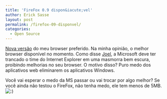 ```yaml
---
title: 'FireFox 0.9 dispon&iacute;vel'
author: Erick Sasse
layout: post
permalink: /firefox-09-disponvel/
categories:
  - Open Source
---
```

<img align="right" src="http://www.cadena.com.br/erick/imagens/15firefox.png" alt="" border="0" />[Nova vers&atilde;o][1] do meu browser preferido. Na minha opini&atilde;o, o melhor browser dispon&iacute;vel no momento. Como disse [Joel][2], a Microsoft deve ter trancado o time do Internet Explorer em uma masmorra bem escura, proibindo melhorias no seu browser. O motivo disso? Puro medo dos aplicativos web eliminarem os aplicativos Windows.

Voc&ecirc; vai esperar o medo da MS passar ou vai trocar por algo melhor? Se voc&ecirc; ainda n&atilde;o testou o FireFox, n&atilde;o tenha medo, ele tem menos de 5MB. <img src="http://www.ericksasse.com.br/wp-includes/images/smilies/icon_smile.gif" alt=":)" class="wp-smiley" />

 [1]: http://www.mozilla.org/products/firefox
 [2]: http://www.joelonsoftware.com/items/2004/06/15.html